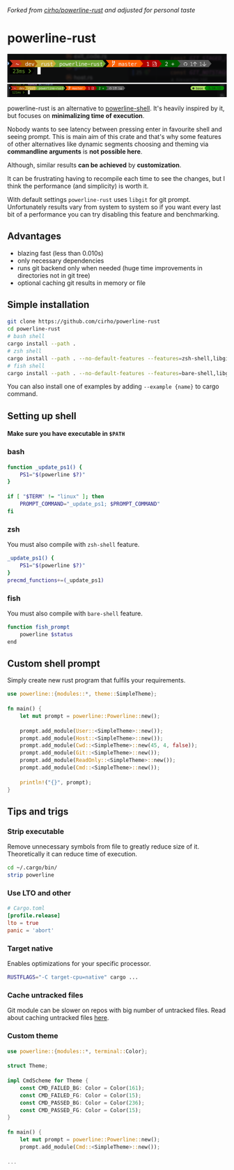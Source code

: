 _Forked from [cirho/powerline-rust](https://github.com/cirho/powerline-rust) and adjusted for personal taste_

# powerline-rust

![Header shell image](main.png)
![Shell with pyenv showing](with_pyenv.png)

powerline-rust is an alternative to [powerline-shell](https://github.com/b-ryan/powerline-shell). It's heavily inspired by it, but focuses on **minimalizing time of execution**.

Nobody wants to see latency between pressing enter in favourite shell and seeing prompt. This is main aim of this crate and that's why some features of other alternatives like dynamic segments choosing and theming via **commandline arguments** is **not possible here**.

Although, similar results **can be achieved** by **customization**.

It can be frustrating having to recompile each time to see the changes, but I think the performance (and simplicity) is worth it.

With default settings `powerline-rust` uses `libgit` for git prompt. Unfortunately results vary from system to system so if you want every last bit of a performance you can try disabling this feature and benchmarking.
## Advantages 
- blazing fast (less than 0.010s)
- only necessary dependencies
- runs git backend only when needed (huge time improvements in directories not in git tree)
- optional caching git results in memory or file

## Simple installation 
```bash
git clone https://github.com/cirho/powerline-rust
cd powerline-rust
# bash shell 
cargo install --path .
# zsh shell 
cargo install --path . --no-default-features --features=zsh-shell,libgit
# fish shell
cargo install --path . --no-default-features --features=bare-shell,libgit
```
You can also install one of examples by adding `--example {name}` to cargo command.

## Setting up shell
#### Make sure you have executable in `$PATH`
### bash
```bash
function _update_ps1() {
    PS1="$(powerline $?)"
}

if [ "$TERM" != "linux" ]; then
    PROMPT_COMMAND="_update_ps1; $PROMPT_COMMAND"
fi
```
### zsh
You must also compile with `zsh-shell` feature.
```zsh
_update_ps1() {
    PS1="$(powerline $?)"
}
precmd_functions+=(_update_ps1)
```
### fish
You must also compile with `bare-shell` feature.
```bash
function fish_prompt
    powerline $status
end
```

## Custom shell prompt
Simply create new rust program that fulfils your requirements.
```rust
use powerline::{modules::*, theme::SimpleTheme};

fn main() {
    let mut prompt = powerline::Powerline::new();

    prompt.add_module(User::<SimpleTheme>::new());
    prompt.add_module(Host::<SimpleTheme>::new());
    prompt.add_module(Cwd::<SimpleTheme>::new(45, 4, false));
    prompt.add_module(Git::<SimpleTheme>::new());
    prompt.add_module(ReadOnly::<SimpleTheme>::new());
    prompt.add_module(Cmd::<SimpleTheme>::new());

    println!("{}", prompt);
}


```
## Tips and trigs
### Strip executable
Remove unnecessary symbols from file to greatly reduce size of it.
Theoretically it can reduce time of execution.
```bash
cd ~/.cargo/bin/
strip powerline
```
### Use LTO and other

```toml
# Cargo.toml
[profile.release]
lto = true
panic = 'abort'
```
### Target native
Enables optimizations for your specific processor.
```bash
RUSTFLAGS="-C target-cpu=native" cargo ...
```
### Cache untracked files 
Git module can be slower on repos with big number of untracked files. Read about caching untracked files  [here](https://git-scm.com/docs/git-update-index). 

### Custom theme

```rust
use powerline::{modules::*, terminal::Color};

struct Theme;

impl CmdScheme for Theme {
    const CMD_FAILED_BG: Color = Color(161);
    const CMD_FAILED_FG: Color = Color(15);
    const CMD_PASSED_BG: Color = Color(236);
    const CMD_PASSED_FG: Color = Color(15);
}

fn main() {
    let mut prompt = powerline::Powerline::new();
    prompt.add_module(Cmd::<SimpleTheme>::new());

...
```
